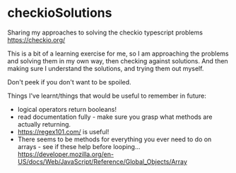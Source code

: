 # checkioSolutions

Sharing my approaches to solving the checkio typescript problems https://checkio.org/

This is a bit of a learning exercise for me, so I am approaching the problems and solving them in my own way, then checking against solutions. And then making sure I understand the solutions, and trying them out myself.

Don't peek if you don't want to be spoiled.


Things I've learnt/things that would be useful to remember in future:

* logical operators return booleans!
* read documentation fully - make sure you grasp what methods are actually returning.
* https://regex101.com/ is useful!
* There seems to be methods for everything you ever need to do on arrays - see if these help before looping... https://developer.mozilla.org/en-US/docs/Web/JavaScript/Reference/Global_Objects/Array
